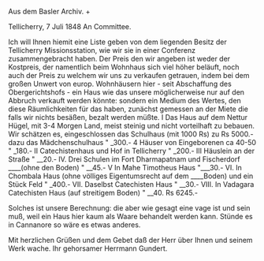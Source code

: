 Aus dem Basler Archiv. +

 Tellicherry, 7 Juli 1848
An Committee.

Ich will Ihnen hiemit eine Liste geben von dem liegenden Besitz der Tellicherry Missionsstation, wie wir sie in einer Conferenz zusammengebracht haben. Der Preis den wir angeben ist weder der Kostpreis, der namentlich beim Wohnhaus sich viel höher beläuft, noch auch der Preis zu welchem wir uns zu verkaufen getrauen, indem bei dem großen Unwert von europ. Wohnhäusern hier - seit Abschaffung des Obergerichtshofs - ein Haus wie das unsere möglicherweise nur auf den Abbruch verkauft werden könnte: sondern ein Medium des Wertes, den diese Räumlichkeiten für das haben, zunächst gemessen an der Miete die falls wir nichts besäßen, bezalt werden müßte. 
I Das Haus auf dem Nettur Hügel, mit 3-4 Morgen Land, meist steinig und nicht vorteilhaft zu bebauen. Wir schätzen es, eingeschlossen das Schulhaus (mit 1000 Rs) zu Rs 5000.-
dazu das Mädchenschulhaus " _300.-
4 Häuser von Eingeborenen ca 40-50 " _180.-
II Catechistenhaus und Hof in Tellicherry " _200.-
III Häuslein an der Straße " __20.-
IV. Drei Schulen im Fort Dharmapatnam und Fischerdorf
____(ohne den Boden) " __45.-
V In Mahe Timotheus Haus "___30.-
VI. In Chombala Haus (ohne völliges Eigentumsrecht auf dem
____Boden) und ein Stück Feld " _400.-
VII. Daselbst Catechisten Haus " __30.-
VIII. In Vadagara Catechisten Haus (auf streitigem Boden) " __40. Rs 6245.-

Solches ist unsere Berechnung: die aber wie gesagt eine vage ist und sein muß, weil ein Haus hier kaum als Waare behandelt werden kann. Stünde es in Cannanore so wäre es etwas anderes.

Mit herzlichen Grüßen und dem Gebet daß der Herr über Ihnen und seinem Werk wache.
 Ihr gehorsamer
 Herrmann Gundert.
